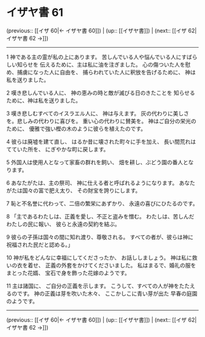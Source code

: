 # イザヤ書 61

(previous:: [[イザ 60|← イザヤ書 60]]) | (up:: [[イザヤ書]]) | (next:: [[イザ 62|イザヤ書 62 →]])

***


1 神である主の霊が私の上にあります。 苦しんでいる人や悩んでいる人にすばらしい知らせを 伝えるために、主は私に油を注ぎました。 心の傷ついた人を慰め、捕虜になった人に自由を、 捕らわれていた人に釈放を告げるために、 神は私を送りました。 

2 嘆き悲しんでいる人に、 神の恵みの時と敵が滅びる日のきたことを 知らせるために、神は私を送りました。 

3 嘆き悲しむすべてのイスラエル人に、 神は与えます。 灰の代わりに美しさを。悲しみの代わりに喜びを。 重い心の代わりに賛美を。 神はご自分の栄光のために、 優雅で強い樫の木のように彼らを植えたのです。 

4 彼らは廃墟を建て直し、 はるか昔に壊された町々に手を加え、 長い間荒れはてていた所を、 にぎやかな町に戻します。 

5 外国人は使用人となって家畜の群れを飼い、 畑を耕し、ぶどう園の番人となります。 

6 あなたがたは、主の祭司、 神に仕える者と呼ばれるようになります。 あなたがたは国々の富で肥え太り、 その財宝を誇りにします。 

7 恥と不名誉に代わって、二倍の繁栄にあずかり、 永遠の喜びにひたるのです。 

8 「主であるわたしは、正義を愛し、不正と盗みを憎む。 わたしは、苦しんだわたしの民に報い、 彼らと永遠の契約を結ぶ。 

9 彼らの子孫は国々の間に知れ渡り、尊敬される。 すべての者が、彼らは神に祝福された民だと認める。」 

10 神が私をどんなに幸福にしてくださったか、 お話ししましょう。 神は私に救いの衣を着せ、 正義の外套をかけてくださいました。 私はまるで、婚礼の服をまとった花婿、 宝石で身を飾った花嫁のようです。 

11 主は諸国に、 ご自分の正義を示します。 こうして、すべての人が神をたたえるのです。 神の正義は芽を吹いた木々、 ここかしこに青い芽が出た 早春の庭園のようです。

***

(previous:: [[イザ 60|← イザヤ書 60]]) | (up:: [[イザヤ書]]) | (next:: [[イザ 62|イザヤ書 62 →]])
